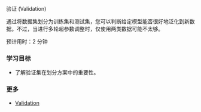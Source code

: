 验证 (Validation)

通过将数据集划分为训练集和测试集，您可以判断给定模型能否很好地泛化到新数据。不过，当进行多轮超参数调整时，仅使用两类数据可能不太够。

预计用时：2 分钟

### 学习目标

- 了解验证集在划分方案中的重要性。

### 更多

- [Validation](A-validation.md)